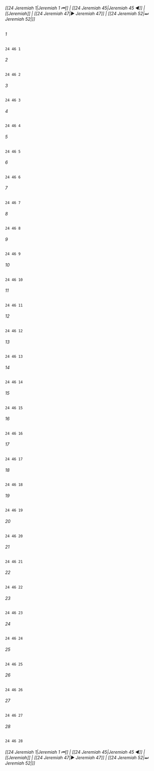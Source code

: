 
###### [[24 Jeremiah 1|Jeremiah 1 ⏮]] | [[24 Jeremiah 45|Jeremiah 45 ◀]] | [[Jeremiah]] | [[24 Jeremiah 47|▶ Jeremiah 47]] | [[24 Jeremiah 52|⏭ Jeremiah 52|]]

###### 1
``` verse
24 46 1 
```
###### 2
``` verse
24 46 2 
```
###### 3
``` verse
24 46 3 
```
###### 4
``` verse
24 46 4 
```
###### 5
``` verse
24 46 5 
```
###### 6
``` verse
24 46 6 
```
###### 7
``` verse
24 46 7 
```
###### 8
``` verse
24 46 8 
```
###### 9
``` verse
24 46 9 
```
###### 10
``` verse
24 46 10 
```
###### 11
``` verse
24 46 11 
```
###### 12
``` verse
24 46 12 
```
###### 13
``` verse
24 46 13 
```
###### 14
``` verse
24 46 14 
```
###### 15
``` verse
24 46 15 
```
###### 16
``` verse
24 46 16 
```
###### 17
``` verse
24 46 17 
```
###### 18
``` verse
24 46 18 
```
###### 19
``` verse
24 46 19 
```
###### 20
``` verse
24 46 20 
```
###### 21
``` verse
24 46 21 
```
###### 22
``` verse
24 46 22 
```
###### 23
``` verse
24 46 23 
```
###### 24
``` verse
24 46 24 
```
###### 25
``` verse
24 46 25 
```
###### 26
``` verse
24 46 26 
```
###### 27
``` verse
24 46 27 
```
###### 28
``` verse
24 46 28 
```

###### [[24 Jeremiah 1|Jeremiah 1 ⏮]] | [[24 Jeremiah 45|Jeremiah 45 ◀]] | [[Jeremiah]] | [[24 Jeremiah 47|▶ Jeremiah 47]] | [[24 Jeremiah 52|⏭ Jeremiah 52|]]

